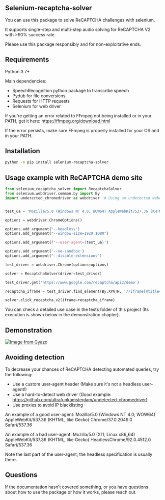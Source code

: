 ## Selenium-recaptcha-solver

You can use this package to solve ReCAPTCHA challenges with selenium.

It supports single-step and multi-step audio solving for ReCAPTCHA V2 with >90% success rate.

Please use this package responsibly and for non-exploitative ends.

## Requirements 

Python 3.7+

Main dependencies:
<ul>
    <li>SpeechRecognition python package to transcribe speech</li>
    <li>Pydub for file conversions</li>
    <li>Requests for HTTP requests</li>
    <li>Selenium for web driver </li>
</ul>

If you're getting an error related to FFmpeg not being installed or in your PATH, get it here: https://ffmpeg.org/download.html

If the error persists, make sure FFmpeg is properly installed for your OS and in your PATH.

## Installation

```bash
python -m pip install selenium-recaptcha-solver
```

## Usage example with ReCAPTCHA demo site

```python
from selenium_recaptcha_solver import RecaptchaSolver
from selenium.webdriver.common.by import By
import undetected_chromedriver as webdriver  # Using an undetected webdriver is recommended, but you can still use a vanilla selenium webdriver.


test_ua = 'Mozilla/5.0 (Windows NT 4.0; WOW64) AppleWebKit/537.36 (KHTML, like Gecko) Chrome/37.0.2049.0 Safari/537.36'

options = webdriver.ChromeOptions()

options.add_argument("--headless")
options.add_argument("--window-size=1920,1080")

options.add_argument(f'--user-agent={test_ua}')

options.add_argument('--no-sandbox')
options.add_argument("--disable-extensions")

test_driver = webdriver.Chrome(options=options)

solver = RecaptchaSolver(driver=test_driver)

test_driver.get('https://www.google.com/recaptcha/api2/demo')

recaptcha_iframe = test_driver.find_element(By.XPATH, '//iframe[@title="reCAPTCHA"]')

solver.click_recaptcha_v2(iframe=recaptcha_iframe)
```

You can check a detailed use case in the tests folder of this project (Its execution is shown below in the demonstration chapter).

## Demonstration
[![Image from Gyazo](https://i.gyazo.com/858ceb5df9f43f6aafadf69e233cd2d1.gif)](https://gyazo.com/858ceb5df9f43f6aafadf69e233cd2d1)

## Avoiding detection

To decrease your chances of ReCAPTCHA detecting automated queries, try the following:
- Use a custom user-agent header (Make sure it's not a headless user-agent!)
- Use a hard-to-detect web driver (Good example: https://github.com/ultrafunkamsterdam/undetected-chromedriver)
- Use proxies to avoid IP blacklisting

An example of a good user-agent: Mozilla/5.0 (Windows NT 4.0; WOW64) AppleWebKit/537.36 (KHTML, like Gecko) Chrome/37.0.2049.0 Safari/537.36

An example of a bad user-agent: Mozilla/5.0 (X11; Linux x86_64) AppleWebKit/537.36 (KHTML, like Gecko) HeadlessChrome/92.0.4512.0 Safari/537.36

Note the last part of the user-agent; the headless specification is usually there.

## Questions
If the documentation hasn't covered something, or you have questions about how to use the package or how it works, please reach out.
